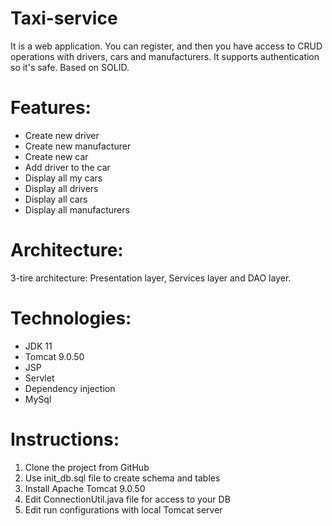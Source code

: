 # Taxi-service
It is a web application. You can register, and then you have access to CRUD operations with drivers, cars and manufacturers.
It supports authentication so it's safe. Based on SOLID.

# Features:
- Create new driver
- Create new manufacturer
- Create new car
- Add driver to the car
- Display all my cars
- Display all drivers
- Display all cars
- Display all manufacturers

# Architecture:
3-tire architecture: Presentation layer, Services layer and DAO layer.

# Technologies:
- JDK 11
- Tomcat 9.0.50
- JSP
- Servlet
- Dependency injection
- MySql

# Instructions:

1. Clone the project from GitHub
2. Use init_db.sql file to create schema and tables
3. Install Apache Tomcat 9.0.50
4. Edit ConnectionUtil.java file for access to your DB
5. Edit run configurations with local Tomcat server

